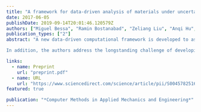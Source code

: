 ```yaml
---
title: "A framework for data-driven analysis of materials under uncertainty: Countering the curse of dimensionality"
date: 2017-06-05
publishDate: 2019-09-14T20:01:46.120579Z
authors: ["Miguel Bessa", "Ramin Bostanabad", "Zeliang Liu", "Anqi Hu", "Daniel W Apley", "Cate Brinson", "Wei Chen", "Wing Kam Liu"]
publication_types: ["2"]
abstract: "A new data-driven computational framework is developed to assist in the design and modeling of new material systems and structures. The proposed framework integrates three general steps: (1) design of experiments, where the input variables describing material geometry (microstructure), phase properties and external conditions are sampled; (2) efficient computational analyses of each design sample, leading to the creation of a material response database; and (3) machine learning applied to this database to obtain a new design or response model.

In addition, the authors address the longstanding challenge of developing a data-driven approach applicable to problems that involve unacceptable computational expense when solved by standard analysis methods – e.g. finite element analysis of representative volume elements involving plasticity and damage. In these cases the framework includes the recently developed “self-consistent clustering analysis” method in order to build large databases suitable for machine learning. The authors believe that this will open new avenues to finding innovative materials with new capabilities in an era of high-throughput computing (big-data)."

links:
  - name: Preprint
    url: "preprint.pdf"
  - name: URL
    url: "https://www.sciencedirect.com/science/article/pii/S0045782516314803"
featured: true

publication: "*Computer Methods in Applied Mechanics and Engineering*"
---
```



